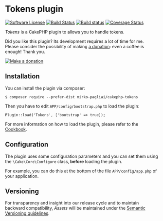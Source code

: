 # Tokens plugin

[![Software License](https://img.shields.io/badge/license-MIT-brightgreen.svg?style=flat-square)](LICENSE.txt)
[![Build Status](https://travis-ci.org/mirko-pagliai/cakephp-tokens.svg?branch=master)](https://travis-ci.org/mirko-pagliai/cakephp-tokens)
[![Build status](https://ci.appveyor.com/api/projects/status/03gdahoap22rbkkh?svg=true)](https://ci.appveyor.com/project/mirko-pagliai/cakephp-tokens)
[![Coverage Status](https://img.shields.io/codecov/c/github/mirko-pagliai/cakephp-tokens.svg?style=flat-square)](https://codecov.io/github/mirko-pagliai/cakephp-tokens)

*Tokens* is a CakePHP plugin to allows you to handle tokens.

Did you like this plugin? Its development requires a lot of time for me.  
Please consider the possibility of making [a donation](//paypal.me/mirkopagliai): even a coffee is enough! Thank you.

[![Make a donation](https://www.paypalobjects.com/webstatic/mktg/logo-center/logo_paypal_carte.jpg)](//paypal.me/mirkopagliai)

## Installation
You can install the plugin via composer:

    $ composer require --prefer-dist mirko-pagliai/cakephp-tokens
    
Then you have to edit `APP/config/bootstrap.php` to load the plugin:

    Plugin::load('Tokens', ['bootstrap' => true]);

For more information on how to load the plugin, please refer to the 
[Cookbook](http://book.cakephp.org/3.0/en/plugins.html#loading-a-plugin).

## Configuration
The plugin uses some configuration parameters and you can set them using the 
`\Cake\Core\Configure` class, **before** loading 
the plugin.

For example, you can do this at the bottom of the file `APP/config/app.php`
of your application.

## Versioning
For transparency and insight into our release cycle and to maintain backward 
compatibility, *Assets* will be maintained under the 
[Semantic Versioning guidelines](http://semver.org).
